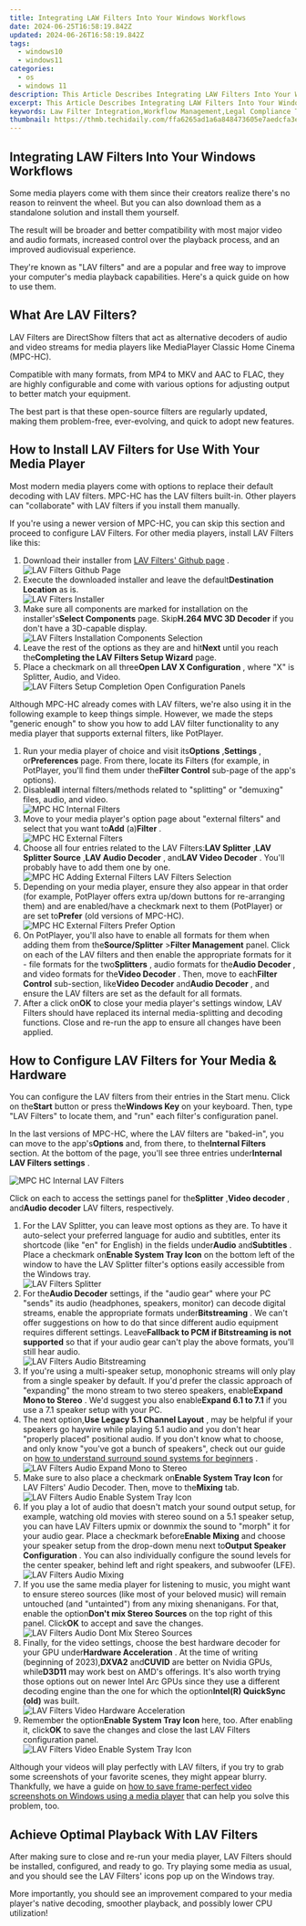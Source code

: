 ```yaml
---
title: Integrating LAW Filters Into Your Windows Workflows
date: 2024-06-25T16:58:19.842Z
updated: 2024-06-26T16:58:19.842Z
tags:
  - windows10
  - windows11
categories:
  - os
  - windows 11
description: This Article Describes Integrating LAW Filters Into Your Windows Workflows
excerpt: This Article Describes Integrating LAW Filters Into Your Windows Workflows
keywords: Law Filter Integration,Workflow Management,Legal Compliance Tools,Windows Automation,Regulation Adherence,Intranet Update,System Efficiency Improvement
thumbnail: https://thmb.techidaily.com/ffa6265ad1a6a848473605e7aedcfa3ec46ffbe39326ff49e8d4fafd11fa0e00.jpg
---
```


## Integrating LAW Filters Into Your Windows Workflows

 Some media players come with them since their creators realize there's no reason to reinvent the wheel. But you can also download them as a standalone solution and install them yourself.

 The result will be broader and better compatibility with most major video and audio formats, increased control over the playback process, and an improved audiovisual experience.

 They're known as "LAV filters" and are a popular and free way to improve your computer's media playback capabilities. Here's a quick guide on how to use them.

## What Are LAV Filters?

 LAV Filters are DirectShow filters that act as alternative decoders of audio and video streams for media players like MediaPlayer Classic Home Cinema (MPC-HC).

 Compatible with many formats, from MP4 to MKV and AAC to FLAC, they are highly configurable and come with various options for adjusting output to better match your equipment.

 The best part is that these open-source filters are regularly updated, making them problem-free, ever-evolving, and quick to adopt new features.

## How to Install LAV Filters for Use With Your Media Player

 Most modern media players come with options to replace their default decoding with LAV filters. MPC-HC has the LAV filters built-in. Other players can "collaborate" with LAV filters if you install them manually.

 If you're using a newer version of MPC-HC, you can skip this section and proceed to configure LAV Filters. For other media players, install LAV Filters like this:

1. Download their installer from [LAV Filters' Github page](https://github.com/Nevcairiel/LAVFilters/releases) .  
![LAV Filters Github Page](https://static1.makeuseofimages.com/wordpress/wp-content/uploads/2023/01/lav-filters-github-page.jpg)
2. Execute the downloaded installer and leave the default**Destination Location** as is.  
![LAV Filters Installer](https://static1.makeuseofimages.com/wordpress/wp-content/uploads/2023/01/lav-filters-installer.jpg)
3. Make sure all components are marked for installation on the installer's**Select Components** page. Skip**H.264 MVC 3D Decoder** if you don't have a 3D-capable display.  
![LAV Filters Installation Components Selection](https://static1.makeuseofimages.com/wordpress/wp-content/uploads/2023/01/lav-filters-installation-components-selection.jpg)
4. Leave the rest of the options as they are and hit**Next** until you reach the**Completing the LAV Filters Setup Wizard** page.
5. Place a checkmark on all three**Open LAV X Configuration** , where "X" is Splitter, Audio, and Video.  
![LAV Filters Setup Completion Open Configuration Panels](https://static1.makeuseofimages.com/wordpress/wp-content/uploads/2023/01/lav-filters-setup-completion-open-configuration-panels.jpg)

 Although MPC-HC already comes with LAV filters, we're also using it in the following example to keep things simple. However, we made the steps "generic enough" to show you how to add LAV filter functionality to any media player that supports external filters, like PotPlayer.

1. Run your media player of choice and visit its**Options** ,**Settings** , or**Preferences** page. From there, locate its Filters (for example, in PotPlayer, you'll find them under the**Filter Control** sub-page of the app's options).
2. Disable**all** internal filters/methods related to "splitting" or "demuxing" files, audio, and video.  
![MPC HC Internal Filters](https://static1.makeuseofimages.com/wordpress/wp-content/uploads/2023/01/mpc-hc-internal-filters.jpg)
3. Move to your media player's option page about "external filters" and select that you want to**Add** (a)**Filter** .  
![MPC HC External Filters](https://static1.makeuseofimages.com/wordpress/wp-content/uploads/2023/01/mpc-hc-external-filters.jpg)
4. Choose all four entries related to the LAV Filters:**LAV Splitter** ,**LAV Splitter Source** ,**LAV Audio Decoder** , and**LAV Video Decoder** . You'll probably have to add them one by one.  
![MPC HC Adding External Filters LAV Filters Selection](https://static1.makeuseofimages.com/wordpress/wp-content/uploads/2023/01/mpc-hc-adding-external-filters-lav-filters-selection.jpg)
5. Depending on your media player, ensure they also appear in that order (for example, PotPlayer offers extra up/down buttons for re-arranging them) and are enabled/have a checkmark next to them (PotPlayer) or are set to**Prefer** (old versions of MPC-HC).  
![MPC HC External Filters Prefer Option](https://static1.makeuseofimages.com/wordpress/wp-content/uploads/2023/01/mpc-hc-external-filters-prefer-option.jpg)
6. On PotPlayer, you'll also have to enable all formats for them when adding them from the**Source/Splitter** \>**Filter Management** panel. Click on each of the LAV filters and then enable the appropriate formats for it - file formats for the two**Splitters** , audio formats for the**Audio Decoder** , and video formats for the**Video Decoder** . Then, move to each**Filter Control** sub-section, like**Video Decoder** and**Audio Decoder** , and ensure the LAV filters are set as the default for all formats.
7. After a click on**OK** to close your media player's settings window, LAV Filters should have replaced its internal media-splitting and decoding functions. Close and re-run the app to ensure all changes have been applied.

## How to Configure LAV Filters for Your Media & Hardware

 You can configure the LAV filters from their entries in the Start menu. Click on the**Start** button or press the**Windows Key** on your keyboard. Then, type "LAV Filters" to locate them, and "run" each filter's configuration panel.

 In the last versions of MPC-HC, where the LAV filters are "baked-in", you can move to the app's**Options** and, from there, to the**Internal Filters** section. At the bottom of the page, you'll see three entries under**Internal LAV Filters settings** .

![MPC HC Internal LAV Filters](https://static1.makeuseofimages.com/wordpress/wp-content/uploads/2023/01/mpc-hc-internal-lav-filters.jpg)

 Click on each to access the settings panel for the**Splitter** ,**Video decoder** , and**Audio decoder** LAV filters, respectively.

1. For the LAV Splitter, you can leave most options as they are. To have it auto-select your preferred language for audio and subtitles, enter its shortcode (like "en" for English) in the fields under**Audio** and**Subtitles** . Place a checkmark on**Enable System Tray Icon** on the bottom left of the window to have the LAV Splitter filter's options easily accessible from the Windows tray.  
![LAV Filters Splitter](https://static1.makeuseofimages.com/wordpress/wp-content/uploads/2023/01/lav-filters-splitter.jpg)
2. For the**Audio Decoder** settings, if the "audio gear" where your PC "sends" its audio (headphones, speakers, monitor) can decode digital streams, enable the appropriate formats under**Bitstreaming** . We can't offer suggestions on how to do that since different audio equipment requires different settings. Leave**Fallback to PCM if Bitstreaming is not supported** so that if your audio gear can't play the above formats, you'll still hear audio.  
![LAV Filters Audio Bitstreaming](https://static1.makeuseofimages.com/wordpress/wp-content/uploads/2023/01/lav-filters-audio-bitstreaming.jpg)
3. If you're using a multi-speaker setup, monophonic streams will only play from a single speaker by default. If you'd prefer the classic approach of "expanding" the mono stream to two stereo speakers, enable**Expand Mono to Stereo** . We'd suggest you also enable**Expand 6.1 to 7.1** if you use a 7.1 speaker setup with your PC.
4. The next option,**Use Legacy 5.1 Channel Layout** , may be helpful if your speakers go haywire while playing 5.1 audio and you don't hear "properly placed" positional audio. If you don't know what to choose, and only know "you've got a bunch of speakers", check out our guide on [how to understand surround sound systems for beginners](https://www.makeuseof.com/understanding-surround-sound-systems/) .  
![LAV Filters Audio Expand Mono to Stereo](https://static1.makeuseofimages.com/wordpress/wp-content/uploads/2023/01/lav-filters-audio-expand-mono-to-stereo.jpg)
5. Make sure to also place a checkmark on**Enable System Tray Icon** for LAV Filters' Audio Decoder. Then, move to the**Mixing** tab.  
![LAV Filters Audio Enable System Tray Icon](https://static1.makeuseofimages.com/wordpress/wp-content/uploads/2023/01/lav-filters-audio-enable-system-tray-icon.jpg)
6. If you play a lot of audio that doesn't match your sound output setup, for example, watching old movies with stereo sound on a 5.1 speaker setup, you can have LAV Filters upmix or downmix the sound to "morph" it for your audio gear. Place a checkmark before**Enable Mixing** and choose your speaker setup from the drop-down menu next to**Output Speaker Configuration** . You can also individually configure the sound levels for the center speaker, behind left and right speakers, and subwoofer (LFE).  
![LAV Filters Audio Mixing](https://static1.makeuseofimages.com/wordpress/wp-content/uploads/2023/01/lav-filters-audio-mixing.jpg)
7. If you use the same media player for listening to music, you might want to ensure stereo sources (like most of your beloved music) will remain untouched (and "untainted") from any mixing shenanigans. For that, enable the option**Don't mix Stereo Sources** on the top right of this panel. Click**OK** to accept and save the changes.  
![LAV Filters Audio Dont Mix Stereo Sources](https://static1.makeuseofimages.com/wordpress/wp-content/uploads/2023/01/lav-filters-audio-dont-mix-stereo-sources.jpg)
8. Finally, for the video settings, choose the best hardware decoder for your GPU under**Hardware Acceleration** . At the time of writing (beginning of 2023),**DXVA2** and**CUVID** are better on Nvidia GPUs, while**D3D11** may work best on AMD's offerings. It's also worth trying those options out on newer Intel Arc GPUs since they use a different decoding engine than the one for which the option**Intel(R) QuickSync (old)** was built.  
![LAV Filters Video Hardware Acceleration](https://static1.makeuseofimages.com/wordpress/wp-content/uploads/2023/01/lav-filters-video-hardware-acceleration.jpg)
9. Remember the option**Enable System Tray Icon** here, too. After enabling it, click**OK** to save the changes and close the last LAV Filters configuration panel.  
![LAV Filters Video Enable System Tray Icon](https://static1.makeuseofimages.com/wordpress/wp-content/uploads/2023/01/lav-filters-video-enable-system-tray-icon.jpg)

 Although your videos will play perfectly with LAV filters, if you try to grab some screenshots of your favorite scenes, they might appear blurry. Thankfully, we have a guide on [how to save frame-perfect video screenshots on Windows using a media player](https://www.makeuseof.com/windows-media-player-frame-perfect-screenshot/) that can help you solve this problem, too.

## Achieve Optimal Playback With LAV Filters

 After making sure to close and re-run your media player, LAV Filters should be installed, configured, and ready to go. Try playing some media as usual, and you should see the LAV Filters' icons pop up on the Windows tray.

 More importantly, you should see an improvement compared to your media player's native decoding, smoother playback, and possibly lower CPU utilization!


<ins class="adsbygoogle"
     style="display:block"
     data-ad-format="autorelaxed"
     data-ad-client="ca-pub-7571918770474297"
     data-ad-slot="1223367746"></ins>



<ins class="adsbygoogle"
     style="display:block"
     data-ad-client="ca-pub-7571918770474297"
     data-ad-slot="8358498916"
     data-ad-format="auto"
     data-full-width-responsive="true"></ins>


